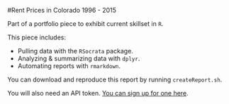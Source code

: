#Rent Prices in Colorado 1996 - 2015

Part of a portfolio piece to exhibit current skillset in `R`.

This piece includes:

* Pulling data with the `RSocrata` package.
* Analyzing & summarizing data with `dplyr`.
* Automating reports with `rmarkdown`.

You can download and reproduce this report by running `createReport.sh`.

You will also need an API token. [You can sign up for one here](https://dev.socrata.com/foundry/data.colorado.gov/yifv-9mje).